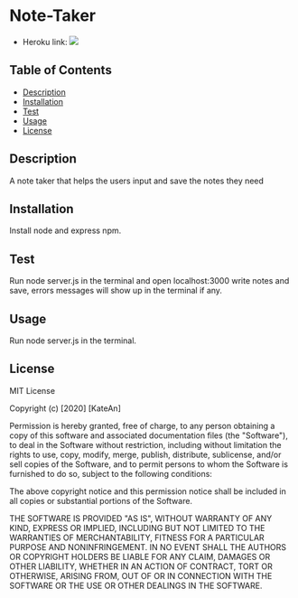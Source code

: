 # Note-Taker
- Heroku link: 
![](https://i.gyazo.com/6f757c02c185e1eeadf758344b7a6285.png)

## Table of Contents
  - [Description](#description)
  - [Installation](#installation)
  - [Test](#test)
  - [Usage](#usage)
  - [License](#license)

## Description
A note taker that helps the users input and save the notes they need 

## Installation 
Install node and express npm.

## Test
Run node server.js in the terminal and open localhost:3000 write notes and save, errors messages will show up in the terminal if any.

## Usage
Run node server.js in the terminal.

## License
MIT License

Copyright (c) [2020] [KateAn]

Permission is hereby granted, free of charge, to any person obtaining a copy
of this software and associated documentation files (the "Software"), to deal
in the Software without restriction, including without limitation the rights
to use, copy, modify, merge, publish, distribute, sublicense, and/or sell
copies of the Software, and to permit persons to whom the Software is
furnished to do so, subject to the following conditions:

The above copyright notice and this permission notice shall be included in all
copies or substantial portions of the Software.

THE SOFTWARE IS PROVIDED "AS IS", WITHOUT WARRANTY OF ANY KIND, EXPRESS OR
IMPLIED, INCLUDING BUT NOT LIMITED TO THE WARRANTIES OF MERCHANTABILITY,
FITNESS FOR A PARTICULAR PURPOSE AND NONINFRINGEMENT. IN NO EVENT SHALL THE
AUTHORS OR COPYRIGHT HOLDERS BE LIABLE FOR ANY CLAIM, DAMAGES OR OTHER
LIABILITY, WHETHER IN AN ACTION OF CONTRACT, TORT OR OTHERWISE, ARISING FROM,
OUT OF OR IN CONNECTION WITH THE SOFTWARE OR THE USE OR OTHER DEALINGS IN THE
SOFTWARE.
